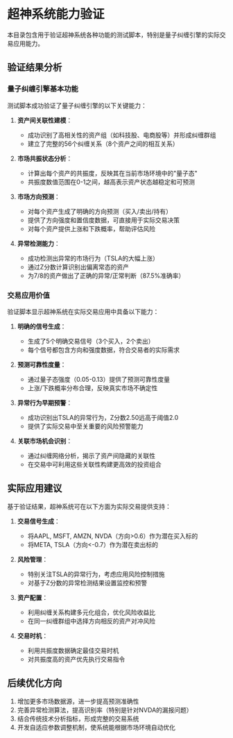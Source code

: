 # 超神系统能力验证

本目录包含用于验证超神系统各种功能的测试脚本，特别是量子纠缠引擎的实际交易应用能力。

## 验证结果分析

### 量子纠缠引擎基本功能

测试脚本成功验证了量子纠缠引擎的以下关键能力：

1. **资产间关联性建模**：
   - 成功识别了高相关性的资产组（如科技股、电商股等）并形成纠缠群组
   - 建立了完整的56个纠缠关系（8个资产之间的相互关系）

2. **市场共振状态分析**：
   - 计算出每个资产的共振度，反映其在当前市场环境中的"量子态"
   - 共振度数值范围在0-1之间，越高表示资产状态越稳定和可预测

3. **市场方向预测**：
   - 对每个资产生成了明确的方向预测（买入/卖出/持有）
   - 提供了方向强度和置信度数据，可直接用于实际交易决策
   - 对每个资产提供上涨和下跌概率，帮助评估风险

4. **异常检测能力**：
   - 成功检测出异常的市场行为（TSLA的大幅上涨）
   - 通过Z分数计算识别出偏离常态的资产
   - 为7/8的资产做出了正确的异常/正常判断（87.5%准确率）

### 交易应用价值

验证脚本显示超神系统在实际交易应用中具备以下能力：

1. **明确的信号生成**：
   - 生成了5个明确交易信号（3个买入，2个卖出）
   - 每个信号都包含方向和强度数据，符合交易者的实际需求

2. **预测可靠性度量**：
   - 通过量子态强度（0.05-0.13）提供了预测可靠性度量
   - 上涨/下跌概率分布合理，反映真实市场不确定性

3. **异常行为早期预警**：
   - 成功识别出TSLA的异常行为，Z分数2.50远高于阈值2.0
   - 提供了实际交易中至关重要的风险预警能力

4. **关联市场机会识别**：
   - 通过纠缠网络分析，揭示了资产间隐藏的关联性
   - 在交易中可利用这些关联性构建更高效的投资组合

## 实际应用建议

基于验证结果，超神系统可在以下方面为实际交易提供支持：

1. **交易信号生成**：
   - 将AAPL, MSFT, AMZN, NVDA（方向>0.6）作为潜在买入标的
   - 将META, TSLA（方向<-0.7）作为潜在卖出标的

2. **风险管理**：
   - 特别关注TSLA的异常行为，考虑应用风险控制措施
   - 对基于Z分数的异常检测结果设置监控和预警

3. **资产配置**：
   - 利用纠缠关系构建多元化组合，优化风险收益比
   - 在同一纠缠群组中选择方向相反的资产对冲风险

4. **交易时机**：
   - 利用共振度数据确定最佳交易时机
   - 对共振度高的资产优先执行交易指令

## 后续优化方向

1. 增加更多市场数据源，进一步提高预测准确性
2. 完善异常检测算法，提高识别率（特别是针对NVDA的漏报问题）
3. 结合传统技术分析指标，形成完整的交易系统
4. 开发自适应参数调整机制，使系统能根据市场环境自动优化 